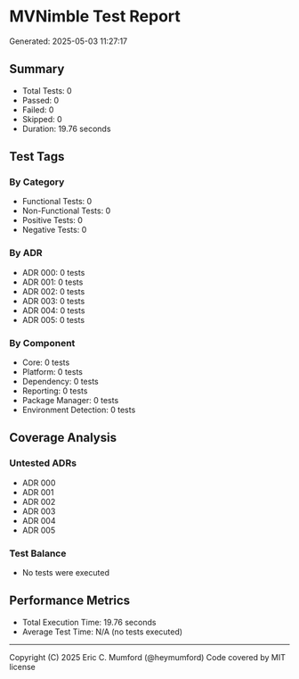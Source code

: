 # MVNimble Test Report

Generated: 2025-05-03 11:27:17

## Summary

* Total Tests: 0
* Passed: 0
* Failed: 0
* Skipped: 0
* Duration: 19.76 seconds

## Test Tags

### By Category

* Functional Tests: 0
* Non-Functional Tests: 0
* Positive Tests: 0
* Negative Tests: 0

### By ADR

* ADR 000: 0 tests
* ADR 001: 0 tests
* ADR 002: 0 tests
* ADR 003: 0 tests
* ADR 004: 0 tests
* ADR 005: 0 tests

### By Component

* Core: 0 tests
* Platform: 0 tests
* Dependency: 0 tests
* Reporting: 0 tests
* Package Manager: 0 tests
* Environment Detection: 0 tests

## Coverage Analysis

### Untested ADRs

* ADR 000
* ADR 001
* ADR 002
* ADR 003
* ADR 004
* ADR 005

### Test Balance

* No tests were executed

## Performance Metrics

* Total Execution Time: 19.76 seconds
* Average Test Time: N/A (no tests executed)



---
Copyright (C) 2025 Eric C. Mumford (@heymumford) Code covered by MIT license
